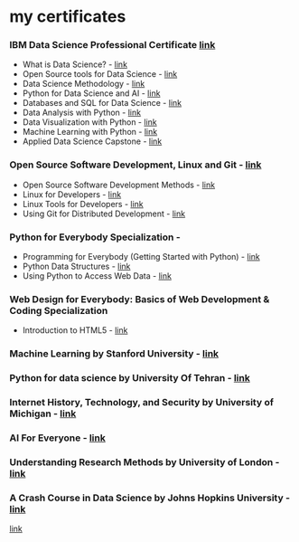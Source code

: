 # my certificates

### IBM Data Science Professional Certificate  <a  href="https://www.coursera.org/account/accomplishments/specialization/JV3MBSQTA9T7?utm_source=link&utm_campaign=copybutton_certificate">link</a> 
* What is Data Science? - <a  href="https://www.coursera.org/account/accomplishments/verify/TWQUWWAJC9C6?utm_source=link&utm_campaign=copybutton_certificate">link</a> 
* Open Source tools for Data Science - <a href= "https://www.coursera.org/account/accomplishments/verify/ZZ3WPYAMAK6U?utm_source=link&utm_campaign=copybutton_certificate" > link </a>
* Data Science Methodology - <a target="_blank" href="https://www.coursera.org/account/accomplishments/verify/KGUJWKZ9FPKY?utm_source=link&utm_campaign=copybutton_certificate">link</a>
* Python for Data Science and AI - <a href= "https://www.coursera.org/account/accomplishments/verify/APQ9DUJZPXDY?utm_source=link&utm_campaign=copybutton_certificate" > link </a>
* Databases and SQL for Data Science - <a href= "https://www.coursera.org/account/accomplishments/verify/TYJBUKNMRGFF?utm_source=link&utm_campaign=copybutton_certificate" > link </a>
* Data Analysis with Python - <a href= "https://www.coursera.org/account/accomplishments/verify/JUDWJPGGKU2Z?utm_source=link&utm_campaign=copybutton_certificate" > link </a>
* Data Visualization with Python - <a href= "https://www.coursera.org/account/accomplishments/verify/X5BFNMFQHD52?utm_source=link&utm_campaign=copybutton_certificate" > link </a>
* Machine Learning with Python - <a href= "https://www.coursera.org/account/accomplishments/verify/2B6ZEPCS243C?utm_source=link&utm_campaign=copybutton_certificate" > link </a>
* Applied Data Science Capstone - <a href= "https://www.coursera.org/account/accomplishments/verify/RAKMVBWH9QWG?utm_source=link&utm_campaign=copybutton_certificate" > link </a>


### Open Source Software Development, Linux and Git - <a href= "https://coursera.org/share/37efa2ad69a6e1201b86c9271a558bf1">link</a>
* Open Source Software Development Methods  - <a href= "https://coursera.org/share/5538cfe2e176c38567a1d428a37efcbe">link</a>
* Linux for Developers  - <a href="https://coursera.org/share/30e9d543b057514b27ccdbe1af4ceee3">link</a>
* Linux Tools for Developers  - <a href="https://coursera.org/share/30e9d543b057514b27ccdbe1af4ceee3">link</a>
* Using Git for Distributed Development  - <a href="https://coursera.org/share/21b925ba61fb958d13a08ae06beae83f">link</a>


### Python for Everybody Specialization - 
* Programming for Everybody (Getting Started with Python) - <a href= "https://coursera.org/share/edac0ab2f4faa6b043e47a3c644cbeeb">link</a>
* Python Data Structures - <a href= "https://coursera.org/share/e418b11d860c0f9fd6e73ca2132270d8">link</a>
* Using Python to Access Web Data - <a href= "https://coursera.org/share/d9812a73e017bbc832f43925f2a7b91d">link</a>


### Web Design for Everybody: Basics of Web Development & Coding Specialization
* Introduction to HTML5 - <a href= "https://coursera.org/share/b319b3855e8d4d11f72a6e6eab146013">link</a>




### Machine Learning by  Stanford University - <a href= "https://coursera.org/share/cc1582596358716712c2662ebd1d0c26">link</a>

### Python for data science by University Of Tehran - <a href= "https://github.com/arminazimi/my-certificates/blob/master/Python%20for%20data%20science.pdf">link</a>

### Internet History, Technology, and Security by University of Michigan - <a href= "https://coursera.org/share/756b86146fbdfd93f43bd16f243acf6b">link</a>

### AI For Everyone - <a href= "https://coursera.org/share/bfe9a480ad4ae247d862c5b2917ed249">link</a>

### Understanding Research Methods by University of London - <a href= "https://coursera.org/share/020c37a04252cbceeb0b857a0d1023f6">link</a>

### A Crash Course in Data Science by Johns Hopkins University - <a href= "https://coursera.org/share/6acc95dc976b742167b537db258f4615">link</a>

<a href= "">link</a>
